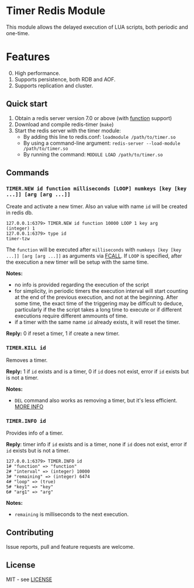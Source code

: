 # Timer Redis Module

This module allows the delayed execution of LUA scripts, both periodic and one-time.

# Features

0. High performance.
0. Supports persistence, both RDB and AOF.
0. Supports replication and cluster.

## Quick start

1. Obtain a redis server version 7.0 or above (with [function](https://redis.io/docs/manual/programmability/functions-intro/) support)
2. Download and compile redis-timer (`make`)
3. Start the redis server with the timer module:
    - By adding this line to redis.conf: `loadmodule /path/to/timer.so`
    - By using a command-line argument: `redis-server --load-module /path/to/timer.so`
    - By running the command: `MODULE LOAD /path/to/timer.so`


## Commands

### `TIMER.NEW id function milliseconds [LOOP] numkeys [key [key ...]] [arg [arg ...]]`

Create and activate a new timer. Also an value with name `id` will be created in redis db.
```
127.0.0.1:6379> TIMER.NEW id function 10000 LOOP 1 key arg
(integer) 1
127.0.0.1:6379> type id
timer-tzw
```

The `function` will be
executed after `milliseconds` with `numkeys [key [key ...]] [arg [arg ...]]` as arguments via [FCALL](https://redis.io/commands/fcall/). If `LOOP` is specified, after the execution a
new timer will be setup with the same time.

**Notes:**

- no info is provided regarding the execution of the script
- for simplicity, in periodic timers the execution interval will start counting at the end of the previous execution, and not at the beginning. After some time, the exact time of the triggering may be difficult to deduce, particularly if the the script takes a long time to execute or if different executions require different ammounts of time.
- if a timer with the same name `id` already exists, it will reset the timer.

**Reply:** 0 if reset a timer, 1 if create a new timer.


### `TIMER.KILL id`

Removes a timer.

**Reply:** 1 if `id` exists and is a timer, 0 if `id` does not exist, error if `id` exists but is not a timer.


**Notes:**
- `DEL` command also works as removing a timer, but it's less efficient. [MORE INFO](https://github.com/tzongw/redis-timer/blob/5a21c598e470df765a4b260a37c3ab4f2bc0e0ed/timer.c#L291)


### `TIMER.INFO id`

Provides info of a timer.

**Reply**: timer info if `id` exists and is a timer, none if `id` does not exist, error if `id` exists but is not a timer.
```
127.0.0.1:6379> TIMER.INFO id
1# "function" => "function"
2# "interval" => (integer) 10000
3# "remaining" => (integer) 6474
4# "loop" => (true)
5# "key1" => "key"
6# "arg1" => "arg"
```

**Notes:**
- `remaining` is milliseconds to the next execution.


## Contributing

Issue reports, pull and feature requests are welcome.


## License

MIT - see [LICENSE](LICENSE)
